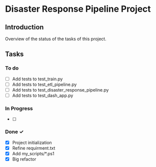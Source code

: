 # Disaster Response Pipeline Project

## Introduction

Overview of the status of the tasks of this project.

## Tasks


### To do

- [ ] Add tests to test_train.py
- [ ] Add tests to test_etl_pipeline.py
- [ ] Add tests to test_disaster_response_pipeline.py
- [ ] Add tests to test_dash_app.py

### In Progress

- [ ]

### Done ✓

- [x] Project initialization
- [x] Refine requirment.txt
- [x] Add my_scripts/*.ps1
- [x] Big refactor